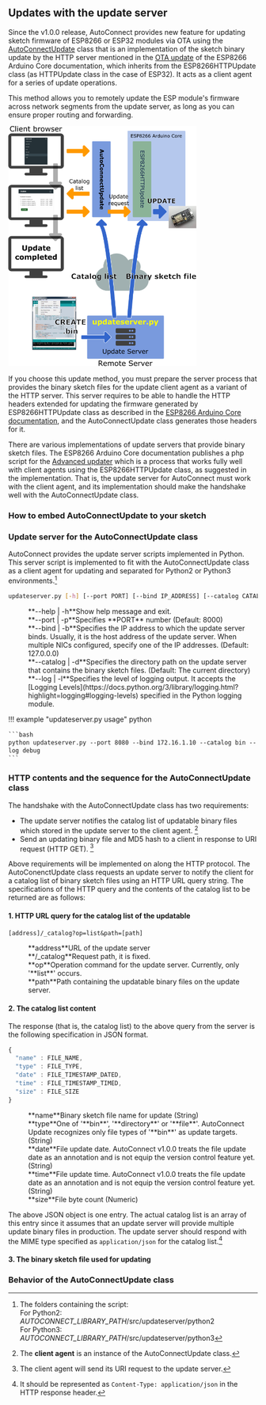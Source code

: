 ## Updates with the update server

Since the v1.0.0 release, AutoConnect provides new feature for updating sketch firmware of ESP8266 or ESP32 modules via OTA using the [AutoConnectUpdate](apiupdate.md#autoconnectupdate) class that is an implementation of the sketch binary update by the HTTP server mentioned in the [OTA update](https://arduino-esp8266.readthedocs.io/en/latest/ota_updates/readme.html#http-server) of the ESP8266 Arduino Core documentation, which inherits from the ESP8266HTTPUpdate class (as HTTPUpdate class in the case of ESP32). It acts as a client agent for a series of update operations.

This method allows you to remotely update the ESP module's firmware across network segments from the update server, as long as you can ensure proper routing and forwarding.

<img src="images/updateserver.png" width="380" />

If you choose this update method, you must prepare the server process that provides the binary sketch files for the update client agent as a variant of the HTTP server. This server requires to be able to handle the HTTP headers extended for updating the firmware generated by ESP8266HTTPUpdate class as described in the [ESP8266 Arduino Core documentation](https://arduino-esp8266.readthedocs.io/en/latest/ota_updates/readme.html#server-request-handling), and the AutoConnectUpdate class generates those headers for it.

There are various implementations of update servers that provide binary sketch files. The ESP8266 Arduino Core documentation publishes a php script for the [Advanced updater](https://arduino-esp8266.readthedocs.io/en/latest/ota_updates/readme.html#id5) which is a process that works fully well with client agents using the ESP8266HTTPUpdate class, as suggested in the implementation. That is, the update server for AutoConnect must work with the client agent, and its implementation should make the handshake well with the AutoConnectUpdate class.

### <i class="fa fa-edit"></i> How to embed AutoConnectUpdate to your sketch


### <i class="fas fa-server"></i> Update server for the AutoConnectUpdate class

AutoConnect provides the update server scripts implemented in Python. This server script is implemented to fit with the AutoConnectUpdate class as a client agent for updating and separated for Python2 or Python3 environments.[^1]

[^1]: The folders containing the script:  
For Python2: *AUTOCONNECT\_LIBRARY\_PATH*/src/updateserver/python2  
For Python3: *AUTOCONNECT\_LIBRARY\_PATH*/src/updateserver/python3

```bash
updateserver.py [-h] [--port PORT] [--bind IP_ADDRESS] [--catalog CATALOG] [--log LOG_LEVEL]
```
<dl class="apidl">
  <dt></dt>
  <dd><span class="apidef">**--help | -h**</span><span class="apidesc">Show help message and exit.</span>
  <dd><span class="apidef">**--port | -p**</span><span class="apidesc">Specifies **PORT** number (Default: 8000)</span>
  <dd><span class="apidef">**--bind | -b**</span><span class="apidesc">Specifies the IP address to which the update server binds. Usually, it is the host address of the update server. When multiple NICs configured, specify one of the IP addresses. (Default: 127.0.0.0)</span>
  <dd><span class="apidef">**--catalog | -d**</span><span class="apidesc">Specifies the directory path on the update server that contains the binary sketch files. (Default: The current directory)</span>
  <dd><span class="apidef">**--log | -l**</span><span class="apidesc">Specifies the level of logging output. It accepts the [Logging Levels](https://docs.python.org/3/library/logging.html?highlight=logging#logging-levels) specified in the Python logging module.</span>
</dl>

!!! example "updateserver.py usage"
    python 

    ```bash
    python updateserver.py --port 8080 --bind 172.16.1.10 --catalog bin --log debug
    ```

### <i class="far fa-handshake"></i> HTTP contents and the sequence for the AutoConnectUpdate class

The handshake with the AutoConnectUpdate class has two requirements:

- The update server notifies the catalog list of updatable binary files which stored in the update server to the client agent. [^2]
- Send an updating binary file and MD5 hash to a client in response to URI request (HTTP GET). [^3]

[^2]: The **client agent** is an instance of the AutoConnectUpdate class.
[^3]: The client agent will send its URI request to the update server.

Above requirements will be implemented on along the HTTP protocol. The AutoConenctUpdate class requests an update server to notify the client for a catalog list of binary sketch files using an HTTP URL query string. The specifications of the HTTP query and the contents of the catalog list to be returned are as follows:

#### 1. HTTP URL query for the catalog list of the updatable

```
[address]/_catalog?op=list&path=[path]
```
<dl class="apidl">
  <dt></dt>
  <dd><span class="apidef">**address**</span><span class="apidesc">URL of the update server</span>
  <dd><span class="apidef">**/_catalog**</span><span class="apidesc">Request path, it is fixed.</span>
  <dd><span class="apidef">**op**</span><span class="apidesc">Operation command for the update server. Currently, only '**list**' occurs.</span>
  <dd><span class="apidef">**path**</span><span class="apidesc">Path containing the updatable binary files on the update server.</span>
</dl>

#### 2. The catalog list content

The response (that is, the catalog list) to the above query from the server is the following specification in JSON format.

```js
{
  "name" : FILE_NAME,
  "type" : FILE_TYPE,
  "date" : FILE_TIMESTAMP_DATED,
  "time" : FILE_TIMESTAMP_TIMED,
  "size" : FILE_SIZE
}
```
<dl class="apidl">
  <dt></dt>
  <dd><span class="apidef">**name**</span><span class="apidesc">Binary sketch file name for update (String)</span>
  <dd><span class="apidef">**type**</span><span class="apidesc">One of '**bin**', '**directory**' or '**file**'. AutoConnect Update recognizes only file types of '**bin**' as update targets. (String)</span>
  <dd><span class="apidef">**date**</span><span class="apidesc">File update date. AutoConnect v1.0.0 treats the file update date as an annotation and is not equip the version control feature yet. (String)</span>
  <dd><span class="apidef">**time**</span><span class="apidesc">File update time. AutoConnect v1.0.0 treats the file update date as an annotation and is not equip the version control feature yet. (String)</span>
  <dd><span class="apidef">**size**</span><span class="apidesc">File byte count (Numeric)</span>
</dl>

The above JSON object is one entry. The actual catalog list is an array of this entry since it  assumes that an update server will provide multiple update binary files in production. The update server should respond with the MIME type specified as `application/json` for the catalog list.[^4]

[^4]: It should be represented as `Content-Type: application/json` in the HTTP response header.

#### 3. The binary sketch file used for updating

### <i class="fas fa-microchip"></i> Behavior of the AutoConnectUpdate class



